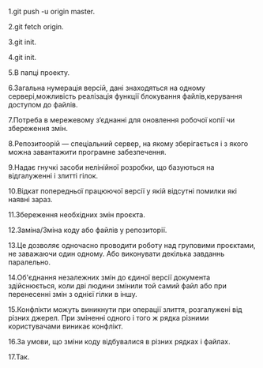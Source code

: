 1.git push -u origin master.

2.git fetch origin.

3.git init.

4.git init.

5.В папці проекту.

6.Загальна нумерація версій, дані знаходяться на одному сервері,можливість реалізація функції блокування файлів,керування доступом до файлів.

7.Потреба в мережевому з‘єднанні для оновлення робочої копії чи збереження змін.

8.Репозитоорій — спеціальний сервер, на якому зберігається і з якого можна завантажити програмне забезпечення.

9.Надає гнучкі засоби нелінійної розробки, що базуються на відгалуженні і злитті гілок.

10.Відкат попередньої працюючої версії у якій відсутні помилки які наявні зараз.

11.Збереження необхідних змін проєкта.

12.Заміна/Зміна коду або файлів у репозиторії.

13.Це дозволяє одночасно проводити роботу над груповими проєктами, не заважаючи один одному. Або виконувати декілька завданнь паралельно.

14.Об'єднання незалежних змін до єдиної версії документа здійснюється, коли дві людини змінили той самий файл або при перенесенні змін з однієї гілки в іншу.

15.Конфлікти можуть виникнути при операції злиття, розгалужені від різних джерел. При зміненні одного і того ж рядка різними користувачами виникає конфлікт.

16.За умови, що зміни коду відбувалися в різних рядках і файлах.

17.Так.